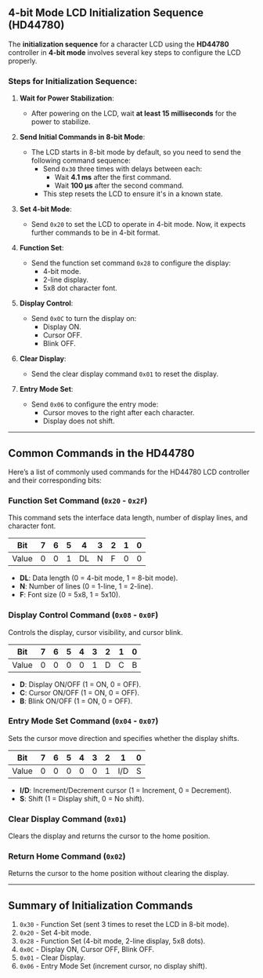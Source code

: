 ## 4-bit Mode LCD Initialization Sequence (HD44780)

The **initialization sequence** for a character LCD using the **HD44780** controller in **4-bit mode** involves several key steps to configure the LCD properly.

### Steps for Initialization Sequence:

1. **Wait for Power Stabilization**:
   - After powering on the LCD, wait **at least 15 milliseconds** for the power to stabilize.

2. **Send Initial Commands in 8-bit Mode**:
   - The LCD starts in 8-bit mode by default, so you need to send the following command sequence:
     - Send `0x30` three times with delays between each:
       - Wait **4.1 ms** after the first command.
       - Wait **100 µs** after the second command.
     - This step resets the LCD to ensure it's in a known state.

3. **Set 4-bit Mode**:
   - Send `0x20` to set the LCD to operate in 4-bit mode. Now, it expects further commands to be in 4-bit format.

4. **Function Set**:
   - Send the function set command `0x28` to configure the display:
     - 4-bit mode.
     - 2-line display.
     - 5x8 dot character font.

5. **Display Control**:
   - Send `0x0C` to turn the display on:
     - Display ON.
     - Cursor OFF.
     - Blink OFF.

6. **Clear Display**:
   - Send the clear display command `0x01` to reset the display.

7. **Entry Mode Set**:
   - Send `0x06` to configure the entry mode:
     - Cursor moves to the right after each character.
     - Display does not shift.

---

## Common Commands in the HD44780

Here’s a list of commonly used commands for the HD44780 LCD controller and their corresponding bits:

### Function Set Command (`0x20` - `0x2F`)
This command sets the interface data length, number of display lines, and character font.

| Bit   | 7   | 6   | 5   | 4   | 3    | 2     | 1     | 0   |
|-------|-----|-----|-----|-----|------|-------|-------|-----|
| Value | 0   | 0   | 1   | DL  | N    | F     | 0     | 0   |

- **DL**: Data length (0 = 4-bit mode, 1 = 8-bit mode).
- **N**: Number of lines (0 = 1-line, 1 = 2-line).
- **F**: Font size (0 = 5x8, 1 = 5x10).

### Display Control Command (`0x08` - `0x0F`)
Controls the display, cursor visibility, and cursor blink.

| Bit   | 7   | 6   | 5   | 4   | 3    | 2     | 1     | 0   |
|-------|-----|-----|-----|-----|------|-------|-------|-----|
| Value | 0   | 0   | 0   | 0   | 1    | D     | C     | B   |

- **D**: Display ON/OFF (1 = ON, 0 = OFF).
- **C**: Cursor ON/OFF (1 = ON, 0 = OFF).
- **B**: Blink ON/OFF (1 = ON, 0 = OFF).

### Entry Mode Set Command (`0x04` - `0x07`)
Sets the cursor move direction and specifies whether the display shifts.

| Bit   | 7   | 6   | 5   | 4   | 3    | 2     | 1     | 0   |
|-------|-----|-----|-----|-----|------|-------|-------|-----|
| Value | 0   | 0   | 0   | 0   | 0    | 1     | I/D   | S   |

- **I/D**: Increment/Decrement cursor (1 = Increment, 0 = Decrement).
- **S**: Shift (1 = Display shift, 0 = No shift).

### Clear Display Command (`0x01`)
Clears the display and returns the cursor to the home position.

### Return Home Command (`0x02`)
Returns the cursor to the home position without clearing the display.

---

## Summary of Initialization Commands

1. `0x30` - Function Set (sent 3 times to reset the LCD in 8-bit mode).
2. `0x20` - Set 4-bit mode.
3. `0x28` - Function Set (4-bit mode, 2-line display, 5x8 dots).
4. `0x0C` - Display ON, Cursor OFF, Blink OFF.
5. `0x01` - Clear Display.
6. `0x06` - Entry Mode Set (increment cursor, no display shift).